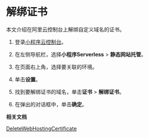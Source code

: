 # 解绑证书

本文介绍在阿里云控制台上解绑自定义域名的证书。

1.  登录[小程序云控制台](https://mp.console.aliyun.com)。

2.  在左侧导航栏，选择**小程序Serverless** \> **静态网站托管**。

3.  在页面右上角，选择要关联的环境。

4.  单击**设置**。

5.  找到要解绑证书的域名，单击**证书** \> **解绑证书**。

6.  在弹出的对话框中，单击**确定**。


**相关文档**  


[DeleteWebHostingCertificate](/cn.zh-CN/开发指南/管控API文档/静态网站托管/DeleteWebHostingCertificate.md)

